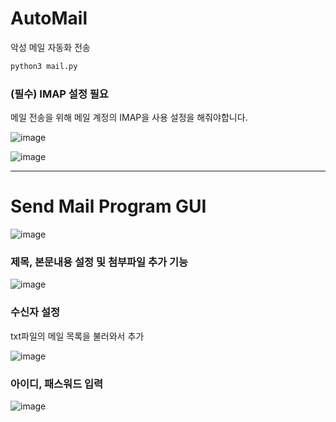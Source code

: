 # AutoMail
악성 메일 자동화 전송 

```python
python3 mail.py
```

### (필수) IMAP 설정 필요
메일 전송을 위해 메일 계정의 IMAP을 사용 설정을 해줘야합니다.

![image](https://user-images.githubusercontent.com/67410476/160056979-9f67a8e7-f7a5-4829-a275-0a10adfb981c.png)

![image](https://user-images.githubusercontent.com/67410476/160056994-5714fb0a-488e-418d-9bd7-d180d7ec4535.png)

<hr>

# Send Mail Program GUI

![image](https://user-images.githubusercontent.com/67410476/160057022-790b7646-35ef-4e07-a668-9fc7437d7f81.png)

### 제목, 본문내용 설정 및 첨부파일 추가 기능

![image](https://user-images.githubusercontent.com/67410476/160057050-441b3167-9d72-4fc9-9863-b58680632863.png)

### 수신자 설정

txt파일의 메일 목록을 불러와서 추가

![image](https://user-images.githubusercontent.com/67410476/160057069-cc95be9b-0959-429c-8f04-d67f203b14ba.png)

### 아이디, 패스워드 입력

![image](https://user-images.githubusercontent.com/67410476/160057084-5951167c-4264-47ec-afef-323e6094e83e.png)
